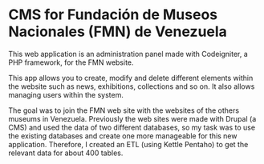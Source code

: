 # CMS for Fundación de Museos Nacionales (FMN) de Venezuela 
This web application is an administration panel made with Codeigniter, a PHP framework, for the FMN website.

This app allows you to create, modify and delete different elements within the website such as news, exhibitions, collections and so on. It also allows managing users within the system.

The goal was to join the FMN web site with the websites of the others museums in Venezuela.  Previously the web sites were made with Drupal (a CMS) and used the data of two different databases, so my task was to use the existing databases and create one more manageable for this new application. Therefore, I created an ETL (using Kettle Pentaho) to get the relevant data for about 400 tables.
